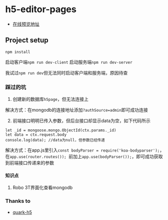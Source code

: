 # h5-editor-pages

- [在线预览地址](https://zwf193071.github.io/h5-editor-pages/)

## Project setup
```
npm install

```
启动客户端`npm run dev-client`
启动服务端`npm run dev-server`

我试过`npm run dev`但无法同时启动客户端和服务端，原因待查

### 踩过的坑
1. 创建新的数据库`h5page`，但无法连接上

解决方式：在mongodb的连接地址添加`?authSource=admin`即可成功连接

2. 前端接口明明已传入参数，但后台接口却显示data为空，如下代码所示
```
let _id = mongoose.mongo.ObjectId(ctx.params._id)
let data = ctx.request.body
console.log(data); //data为null，但参数已经传递
```
解决方式：在app.js里引入`const bodyParser = require('koa-bodyparser');`，在`app.use(router.routes()); `前加上`app.use(bodyParser());`，即可成功获取到前端接口传递来的参数

#### 知识点
1. Robo 3T界面化查看mongodb

### Thanks to
* [quark-h5](https://github.com/huangwei9527/quark-h5)
